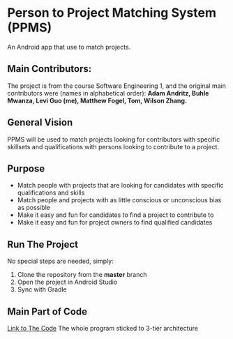 # Person to Project Matching System (PPMS)
An Android app that use to match projects.

## Main Contributors:
The project is from the course Software Engineering 1, and the original main contributors were (names in alphabetical order):
**Adam Andritz, Buhle Mwanza, Levi Guo (me), Matthew Fogel, Tom, Wilson Zhang.**

## General Vision
PPMS will be used to match projects looking for contributors with specific skillsets and qualifications with persons looking to contribute to a project. 

## Purpose
* Match people with projects that are looking for candidates with specific qualifications and skills
* Match people and projects with as little conscious or unconscious bias as possible
* Make it easy and fun for candidates to find a project to contribute to
* Make it easy and fun for project owners to find qualified candidates

## Run The Project
No special steps are needed, simply:
1. Clone the repository from the **master** branch  
2. Open the project in Android Studio
3. Sync with Gradle

## Main Part of Code
[Link to The Code](https://github.com/LeviIsAwesome/Person-to-Project-Matching-System/tree/master/app/src/main/java/comp3350/ppms)
The whole program sticked to 3-tier architecture

